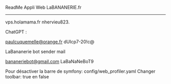 ReadMe Appli Web LaBANANERIE.fr

----------------------------------

vps.holamama.fr
nhervieu823.

ChatGPT : 

paulcuquemelle@orange.fr
dUIcp7-20!c@


LaBananerie bot sender mail

bananeriebot@gmail.com
LaBaNaNeBoT9

Pour désactiver la barre de symfony:
config/web_profiler.yaml 
Changer toolbar: true en false
